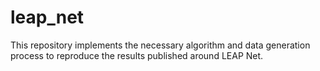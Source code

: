 # leap_net
This repository implements the necessary algorithm and data generation process to reproduce the results published around LEAP Net.
